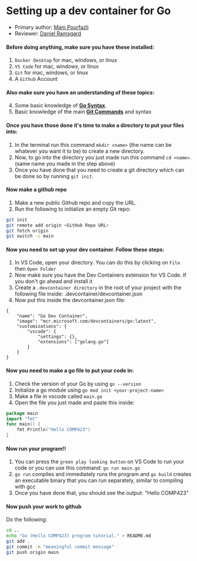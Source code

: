 # Setting up a dev container for Go

* Primary author: [Mani Pourfazli](https://github.com/manip1384)
* Reviewer: [Daniel Ramsgard](https://github.com/DanielRamsgard)

#### Before doing anything, make sure you have these installed:

1. `Docker Desktop` for mac, windows, or linux
2. `VS Code` for mac, windows, or linux
3. `Git` for mac, windows, or linux
4. A `Github` Account

#### Also make sure you have an understanding of these topics:

4. Some basic knowledge of [**Go Syntax**](https://www.w3schools.com/go/index.php).
5. Basic knowledge of the main [**Git Commands**](https://www.w3schools.com/git/) and syntax

#### Once you have those done it's time to make a directory to put your files into:

1. In the terminal run this command `mkdir <name>` (the name can be whatever you want it to be) to create a new directory. 
2. Now, to go into the directory you just made run this command `cd <name>`. (same name you made in the step above)
3. Once you have done that you need to create a git directory which can be done so by running `git init`.

#### Now make a github repo
1. Make a new public Github repo and copy the URL.
2. Run the following to initialize an empty Git repo:
```bash
git init
git remote add origin <GitHub Repo URL>
git fetch origin
git switch -c main
```

#### Now you need to set up your dev container. Follow these steps:

1. In VS Code, open your directory. You can do this by clicking on `File` then `Open Folder`
2. Now make sure you have the Dev Containers extension for VS Code. If you don't go ahead and install it
3. Create a `.devcontainer directory` in the root of your project with the following file inside: .devcontainer/devcontainer.json
4. Now put this inside the devcontainer.json file:
```
{
    "name": "Go Dev Container",
    "image": "mcr.microsoft.com/devcontainers/go:latest",
    "customizations": {
        "vscode": {
            "settings": {},
            "extensions": ["golang.go"]
        }
    }
}
```

#### Now you need to make a go file to put your code in:
1. Check the version of your Go by using `go --version`
2. Initialize a go module using `go mod init <your-project-name>`
2. Make a file in vscode called `main.go`
3. Open the file you just made and paste this inside:
```Go
package main
import "fmt"
func main() {
    fmt.Println("Hello COMP423")
}
```

#### Now run your program!!
1. You can press the `green play looking button` on VS Code to run your code or you can use this command: `go run main.go`
2. `go run` compiles and immediately runs the program and `go build` creates an executable binary that you can run separately, similar to compiling with gcc
3. Once you have done that, you should see the output: "Hello COMP423"


#### Now push your work to github
Do the following:
```bash
cd ..
echo "Go (Hello COMP423) program tutorial." > README.md
git add .
git commit -m "meaningful commit message"
git push origin main
```